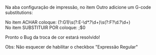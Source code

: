
Na aba configuração de impressão, no item Outro adicione um G-code substitutions:  

No item ACHAR coloque: (?:G1)\s(?:E-\d*.?\d+)\s(?:F?\d.?\d+)       
No item SUBSTITUIR POR coloque: ;$0  

Pronto o Bug da troca de cor estará resolvido!  


Obs: Não esquecer de habilitar o checkbox "Expressão Regular"
